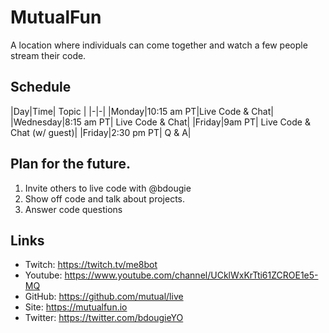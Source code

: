 # MutualFun

A location where individuals can come together and watch a few people stream their code. 

## Schedule
|Day|Time| Topic |
|-|-|
|Monday|10:15 am PT|Live Code & Chat|
|Wednesday|8:15 am PT| Live Code & Chat|
|Friday|9am PT| Live Code & Chat (w/ guest)|
|Friday|2:30 pm PT| Q & A|


## Plan for the future. 

1. Invite others to live code with @bdougie
2. Show off code and talk about projects. 
3. Answer code questions

## Links

- Twitch: https://twitch.tv/me8bot
- Youtube: https://www.youtube.com/channel/UCklWxKrTti61ZCROE1e5-MQ
- GitHub: https://github.com/mutual/live
- Site: https://mutualfun.io
- Twitter: https://twitter.com/bdougieYO
